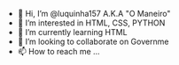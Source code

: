 - 👋 Hi, I’m @luquinha157 A.K.A "O Maneiro"
- 👀 I’m interested in HTML, CSS, PYTHON
- 🌱 I’m currently learning HTML
- 💞️ I’m looking to collaborate on Governme
- 📫 How to reach me ...

<!---
luquinha157/luquinha157 is a ✨ special ✨ repository because its `README.md` (this file) appears on your GitHub profile.
You can click the Preview link to take a look at your changes.
--->
